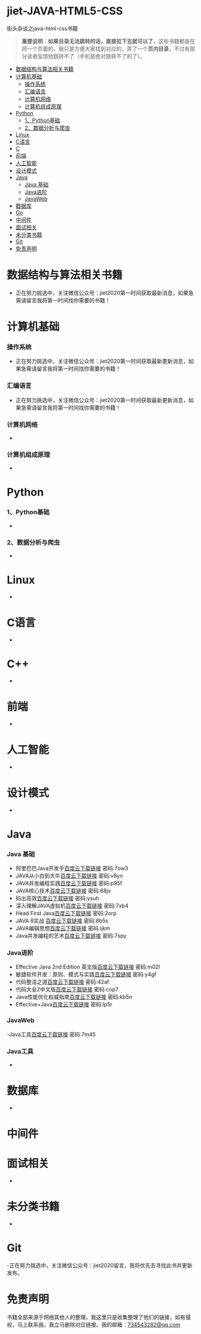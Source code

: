 # jiet-JAVA-HTML5-CSS
街头杂谈之java-html-css书籍
> **重要说明**：**如果目录无法跳转的话，直接拉下去就可以了**，这些书籍都是在同一个页面的，我只是方便大家找到对应的，弄了一个**页内目录**，不过有部分读者反馈他跳转不了（手机是绝对跳转不了的了）。


- [数据结构与算法相关书籍](#数据结构与算法相关书籍)
- [计算机基础](#计算机基础)
  - [操作系统](#操作系统)
  - [汇编语言](#汇编语言)
  - [计算机网络](#计算机网络)
  - [计算机组成原理](#计算机组成原理)
- [Python](#python)
  - [1、Python基础](#1python基础)
  - [2、数据分析与爬虫](#2数据分析与爬虫)
- [Linux](#linux)
- [C语言](#c语言)
- [C  ](#c)
- [前端](#前端)
- [人工智能](#人工智能)
- [设计模式](#设计模式)
- [Java](#java)
  - [Java 基础](#java-基础)
  - [Java进阶](#java进阶)
  - [JavaWeb](#javaweb)
- [数据库](#数据库)
- [Go](#go)
- [中间件](#中间件)
- [面试相关](#面试相关)
- [未分类书籍](#未分类书籍)
- [Git](#git)
- [免责声明](#免责声明)







# 数据结构与算法相关书籍

- 正在努力挑选中，关注微信公众号：jiet2020第一时间获取最新消息，如果急需请留言我将第一时间找你需要的书籍！
# 计算机基础

### 操作系统

- 正在努力挑选中，关注微信公众号：jiet2020第一时间获取最新更新消息，如果急需请留言我将第一时间找你需要的书籍！




### 汇编语言

- 正在努力挑选中，关注微信公众号：jiet2020第一时间获取最新更新消息，如果急需请留言我将第一时间找你需要的书籍！
### 计算机网络

-

### 计算机组成原理

- 





# Python

### 1、Python基础

- 

### 2、数据分析与爬虫

-

# Linux

-

# C语言

- 

# C++

- 

# 前端

- 

# 人工智能

- 

# 设计模式

- 

# Java

### Java 基础

- 阿里巴巴Java开发手[百度云下载链接](https://pan.baidu.com/s/1_zxjdvIX3RR2NL86btV1WQ)  密码:7ow3
- JAVA从小白到大牛[百度云下载链接](https://pan.baidu.com/s/1tRkstie-FyT9P4OprLlE-Q)  密码:v8yn
- JAVA并发编程实践[百度云下载链接](https://pan.baidu.com/s/1srn5T7Lk64wM0owo9Vksjg)  密码:p95f
- JAVA核心技术[百度云下载链接](https://pan.baidu.com/s/1IgcyUa8SXwReiJ9KrSkE9A)  密码:68jv
- 码出高效[百度云下载链接](https://pan.baidu.com/s/1twO0hwECAKarpz3h3snvyA)  密码:ysuh
- 深入理解JAVA虚拟机[百度云下载链接](https://pan.baidu.com/s/1bAyg7e-jq16rPGafnEpXog)  密码:7xb4
- Head First Java[百度云下载链接](https://pan.baidu.com/s/1-4pRx3K4MSsAPgsEPWnwuA)  密码:2orp
- JAVA 8实战 [百度云下载链接](https://pan.baidu.com/s/1AtYlDI_sQkTpfzKPIP-E0w)  密码:8b5s
- JAVA编辑思想[百度云下载链接](https://pan.baidu.com/s/19umVtjr_GOW3vYzdrRTvRw)  密码:ijkm
- Java并发编程的艺术[百度云下载链接](https://pan.baidu.com/s/1-T27hCKbbZzcw46V2tiSHw)  密码:7spy

### Java进阶

- Effective Java 2nd Edition 英文版[百度云下载链接](https://pan.baidu.com/s/1cV7lI5QzIb_ivug4STINTQ)  密码:m02l
- 敏捷软件开发：原则、模式与实践[百度云下载链接](https://pan.baidu.com/s/1KhLHtB5bTKbiPmltLxKt1A)  密码:y4gf
- 代码整洁之道[百度云下载链接](https://pan.baidu.com/s/1Tmc4Pi00J0YRIbJBMCJekA)  密码:42af
- 代码大全2中文版[百度云下载链接](https://pan.baidu.com/s/1bdQk3w5IUh-ejRrixgw-Yw)  密码:cop7
- Java性能优化权威指南[百度云下载链接](https://pan.baidu.com/s/1ZJ8ZqAUHkVvH00FW2T_6wA)  密码:kb5n
- Effective+Java[百度云下载链接](https://pan.baidu.com/s/1FTkJIUcxsuV23UyEE4q2ow)  密码:lp5r
### JavaWeb

-Java工具[百度云下载链接](https://pan.baidu.com/s/1b__NIQIW8uZ5YPEy7Bsewg)  密码:7m45

### Java工具

-
# 数据库

-




# 中间件





# 面试相关

- 

# 未分类书籍

- 

# Git

-正在努力挑选中，关注微信公众号：jiet2020留言，我将优先去寻找此书并更新发布。



# 免责声明

书籍全部来源于网络其他人的整理，我这里只是收集整理了他们的链接，如有侵权，马上联系我，我立马删除对应链接。我的邮箱：734543282@qq.com
